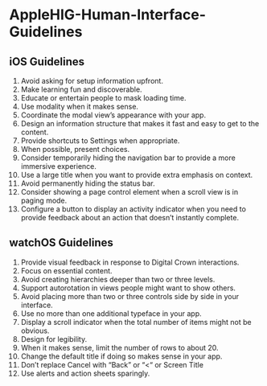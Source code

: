 # AppleHIG-Human-Interface-Guidelines

## iOS Guidelines
1. Avoid asking for setup information upfront.
2. Make learning fun and discoverable.
4. Educate or entertain people to mask loading time.
5. Use modality when it makes sense.
6. Coordinate the modal view’s appearance with your app.
7. Design an information structure that makes it fast and easy to get to the content.
8. Provide shortcuts to Settings when appropriate.
9. When possible, present choices.
10. Consider temporarily hiding the navigation bar to provide a more immersive experience.
11. Use a large title when you want to provide extra emphasis on context.
12. Avoid permanently hiding the status bar.
13. Consider showing a page control element when a scroll view is in paging mode.
14. Configure a button to display an activity indicator when you need to provide feedback about an action that doesn’t instantly complete.


## watchOS Guidelines
1. Provide visual feedback in response to Digital Crown interactions.
2. Focus on essential content.
3. Avoid creating hierarchies deeper than two or three levels.
4. Support autorotation in views people might want to show others.
5. Avoid placing more than two or three controls side by side in your interface.
6. Use no more than one additional typeface in your app.
7. Display a scroll indicator when the total number of items might not be obvious.
8. Design for legibility.
9. When it makes sense, limit the number of rows to about 20.
10. Change the default title if doing so makes sense in your app.
11. Don’t replace Cancel with “Back” or “<“ or Screen Title
12. Use alerts and action sheets sparingly.

